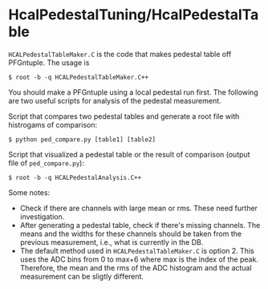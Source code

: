 # HcalPedestalTuning/HcalPedestalTable 

`HCALPedestalTableMaker.C` is the code that makes pedestal table off PFGntuple. The usage is  
```
$ root -b -q HCALPedestalTableMaker.C++  
```
You should make a PFGntuple using a local pedestal run first. The following are two useful scripts for analysis of the pedestal measurement. 

Script that compares two pedestal tables and generate a root file with histrogams of comparison:
```
$ python ped_compare.py [table1] [table2] 
``` 

Script that visualized a pedestal table or the result of comparison (output file of `ped_compare.py`):
```
$ root -b -q HCALPedestalAnalysis.C++  
```

Some notes:  

* Check if there are channels with large mean or rms. These need further investigation.  
* After generating a pedestal table, check if there's missing channels. The means and the widths for these channels should be taken from the previous measurement, i.e., what is currently in the DB.
* The default method used in `HCALPedestalTableMaker.C` is option 2. This uses the ADC bins from 0 to max+6 where max is the index of the peak. Therefore, the mean and the rms of the ADC histogram and the actual measurement can be sligtly different. 


